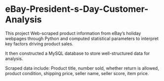 # eBay-President-s-Day-Customer-Analysis

This project Web-scraped product information from eBay’s holiday webpages through Python and computed statistical parameters to interpret key factors driving product sales.

It then constructed a MySQL database to store well-structured data for analysis.

Scraped data include: Product title, number sold, whether return is allowed, product condition, shipping price, seller name, seller score, item price. 
